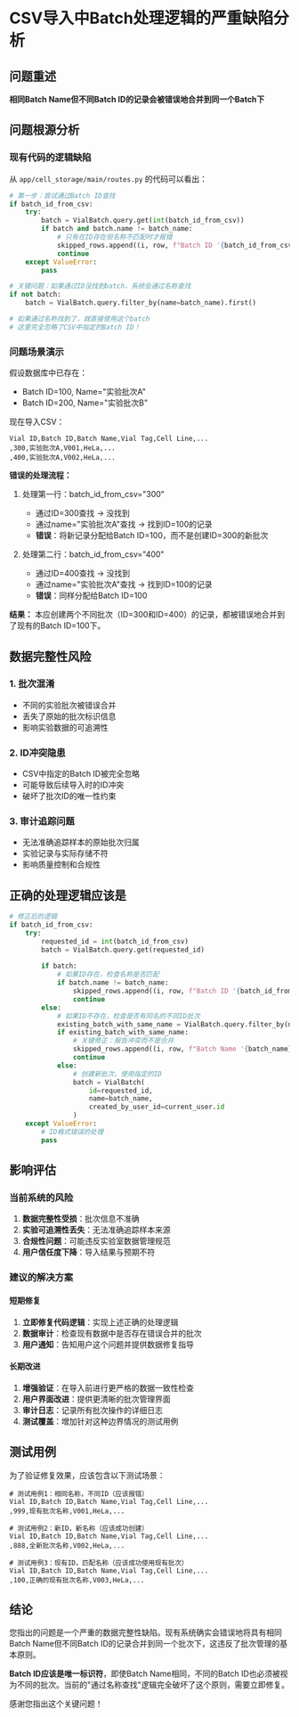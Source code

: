 # CSV导入中Batch处理逻辑的严重缺陷分析

## 问题重述
**相同Batch Name但不同Batch ID的记录会被错误地合并到同一个Batch下**

## 问题根源分析

### 现有代码的逻辑缺陷

从 `app/cell_storage/main/routes.py` 的代码可以看出：

```python
# 第一步：尝试通过Batch ID查找
if batch_id_from_csv:
    try:
        batch = VialBatch.query.get(int(batch_id_from_csv))
        if batch and batch.name != batch_name:
            # 只有在ID存在但名称不匹配时才报错
            skipped_rows.append((i, row, f"Batch ID '{batch_id_from_csv}' exists but has different name '{batch.name}' (expected '{batch_name}')."))
            continue
    except ValueError:
        pass

# 关键问题：如果通过ID没找到batch，系统会通过名称查找
if not batch:
    batch = VialBatch.query.filter_by(name=batch_name).first()

# 如果通过名称找到了，就直接使用这个batch
# 这里完全忽略了CSV中指定的Batch ID！
```

### 问题场景演示

假设数据库中已存在：
- Batch ID=100, Name="实验批次A"
- Batch ID=200, Name="实验批次B"

现在导入CSV：
```csv
Vial ID,Batch ID,Batch Name,Vial Tag,Cell Line,...
,300,实验批次A,V001,HeLa,...
,400,实验批次A,V002,HeLa,...
```

**错误的处理流程：**
1. 处理第一行：batch_id_from_csv="300"
   - 通过ID=300查找 → 没找到
   - 通过name="实验批次A"查找 → 找到ID=100的记录
   - **错误**：将新记录分配给Batch ID=100，而不是创建ID=300的新批次

2. 处理第二行：batch_id_from_csv="400"
   - 通过ID=400查找 → 没找到
   - 通过name="实验批次A"查找 → 找到ID=100的记录
   - **错误**：同样分配给Batch ID=100

**结果：** 本应创建两个不同批次（ID=300和ID=400）的记录，都被错误地合并到了现有的Batch ID=100下。

## 数据完整性风险

### 1. 批次混淆
- 不同的实验批次被错误合并
- 丢失了原始的批次标识信息
- 影响实验数据的可追溯性

### 2. ID冲突隐患
- CSV中指定的Batch ID被完全忽略
- 可能导致后续导入时的ID冲突
- 破坏了批次ID的唯一性约束

### 3. 审计追踪问题
- 无法准确追踪样本的原始批次归属
- 实验记录与实际存储不符
- 影响质量控制和合规性

## 正确的处理逻辑应该是

```python
# 修正后的逻辑
if batch_id_from_csv:
    try:
        requested_id = int(batch_id_from_csv)
        batch = VialBatch.query.get(requested_id)
        
        if batch:
            # 如果ID存在，检查名称是否匹配
            if batch.name != batch_name:
                skipped_rows.append((i, row, f"Batch ID '{batch_id_from_csv}' exists but has different name '{batch.name}' (expected '{batch_name}')."))
                continue
        else:
            # 如果ID不存在，检查是否有同名的不同ID批次
            existing_batch_with_same_name = VialBatch.query.filter_by(name=batch_name).first()
            if existing_batch_with_same_name:
                # 关键修正：报告冲突而不是合并
                skipped_rows.append((i, row, f"Batch Name '{batch_name}' already exists with different ID '{existing_batch_with_same_name.id}' (requested ID '{batch_id_from_csv}')."))
                continue
            else:
                # 创建新批次，使用指定的ID
                batch = VialBatch(
                    id=requested_id,
                    name=batch_name,
                    created_by_user_id=current_user.id
                )
    except ValueError:
        # ID格式错误的处理
        pass
```

## 影响评估

### 当前系统的风险
1. **数据完整性受损**：批次信息不准确
2. **实验可追溯性丢失**：无法准确追踪样本来源
3. **合规性问题**：可能违反实验室数据管理规范
4. **用户信任度下降**：导入结果与预期不符

### 建议的解决方案

#### 短期修复
1. **立即修复代码逻辑**：实现上述正确的处理逻辑
2. **数据审计**：检查现有数据中是否存在错误合并的批次
3. **用户通知**：告知用户这个问题并提供数据修复指导

#### 长期改进
1. **增强验证**：在导入前进行更严格的数据一致性检查
2. **用户界面改进**：提供更清晰的批次管理界面
3. **审计日志**：记录所有批次操作的详细日志
4. **测试覆盖**：增加针对这种边界情况的测试用例

## 测试用例

为了验证修复效果，应该包含以下测试场景：

```csv
# 测试用例1：相同名称，不同ID（应该报错）
Vial ID,Batch ID,Batch Name,Vial Tag,Cell Line,...
,999,现有批次名称,V001,HeLa,...

# 测试用例2：新ID，新名称（应该成功创建）
Vial ID,Batch ID,Batch Name,Vial Tag,Cell Line,...
,888,全新批次名称,V002,HeLa,...

# 测试用例3：现有ID，匹配名称（应该成功使用现有批次）
Vial ID,Batch ID,Batch Name,Vial Tag,Cell Line,...
,100,正确的现有批次名称,V003,HeLa,...
```

## 结论

您指出的问题是一个严重的数据完整性缺陷。现有系统确实会错误地将具有相同Batch Name但不同Batch ID的记录合并到同一个批次下，这违反了批次管理的基本原则。

**Batch ID应该是唯一标识符**，即使Batch Name相同，不同的Batch ID也必须被视为不同的批次。当前的"通过名称查找"逻辑完全破坏了这个原则，需要立即修复。

感谢您指出这个关键问题！